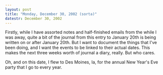 ```yaml
---
layout: post
title: "Monday, December 30, 2002 (sorta)"
datestr: December 30, 2002
---
```


Firstly, while I have assorted notes and half-finished emails from the while
I was away, quite a bit of the journal from this entry to January 20th is being
written on or after January 20th. But I want to document the things that I've
been doing, and I want the events to be linked to their actual dates. This makes
the next three weeks worth of journal a diary, really. But who cares.

Oh, and on this date, I flew to Des Moines, Ia, for the annual New Year's Eve
party that I go to every year.

